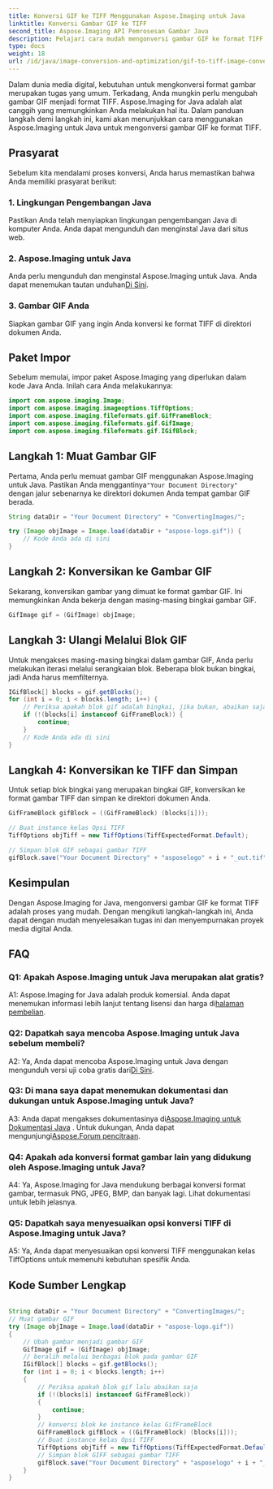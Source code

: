 ```yaml
---
title: Konversi GIF ke TIFF Menggunakan Aspose.Imaging untuk Java
linktitle: Konversi Gambar GIF ke TIFF
second_title: Aspose.Imaging API Pemrosesan Gambar Java
description: Pelajari cara mudah mengonversi gambar GIF ke format TIFF menggunakan Aspose.Imaging untuk Java. Panduan langkah demi langkah ini akan membantu Anda memulai dengan alat canggih ini.
type: docs
weight: 18
url: /id/java/image-conversion-and-optimization/gif-to-tiff-image-conversion/
---
```

Dalam dunia media digital, kebutuhan untuk mengkonversi format gambar merupakan tugas yang umum. Terkadang, Anda mungkin perlu mengubah gambar GIF menjadi format TIFF. Aspose.Imaging for Java adalah alat canggih yang memungkinkan Anda melakukan hal itu. Dalam panduan langkah demi langkah ini, kami akan menunjukkan cara menggunakan Aspose.Imaging untuk Java untuk mengonversi gambar GIF ke format TIFF.

## Prasyarat

Sebelum kita mendalami proses konversi, Anda harus memastikan bahwa Anda memiliki prasyarat berikut:

### 1. Lingkungan Pengembangan Java

Pastikan Anda telah menyiapkan lingkungan pengembangan Java di komputer Anda. Anda dapat mengunduh dan menginstal Java dari situs web.

### 2. Aspose.Imaging untuk Java

 Anda perlu mengunduh dan menginstal Aspose.Imaging untuk Java. Anda dapat menemukan tautan unduhan[Di Sini](https://releases.aspose.com/imaging/java/).

### 3. Gambar GIF Anda

Siapkan gambar GIF yang ingin Anda konversi ke format TIFF di direktori dokumen Anda.

## Paket Impor

Sebelum memulai, impor paket Aspose.Imaging yang diperlukan dalam kode Java Anda. Inilah cara Anda melakukannya:

```java
import com.aspose.imaging.Image;
import com.aspose.imaging.imageoptions.TiffOptions;
import com.aspose.imaging.fileformats.gif.GifFrameBlock;
import com.aspose.imaging.fileformats.gif.GifImage;
import com.aspose.imaging.fileformats.gif.IGifBlock;
```

## Langkah 1: Muat Gambar GIF

 Pertama, Anda perlu memuat gambar GIF menggunakan Aspose.Imaging untuk Java. Pastikan Anda menggantinya`"Your Document Directory"` dengan jalur sebenarnya ke direktori dokumen Anda tempat gambar GIF berada.

```java
String dataDir = "Your Document Directory" + "ConvertingImages/";

try (Image objImage = Image.load(dataDir + "aspose-logo.gif")) {
    // Kode Anda ada di sini
}
```

## Langkah 2: Konversikan ke Gambar GIF

Sekarang, konversikan gambar yang dimuat ke format gambar GIF. Ini memungkinkan Anda bekerja dengan masing-masing bingkai gambar GIF.

```java
GifImage gif = (GifImage) objImage;
```

## Langkah 3: Ulangi Melalui Blok GIF

Untuk mengakses masing-masing bingkai dalam gambar GIF, Anda perlu melakukan iterasi melalui serangkaian blok. Beberapa blok bukan bingkai, jadi Anda harus memfilternya.

```java
IGifBlock[] blocks = gif.getBlocks();
for (int i = 0; i < blocks.length; i++) {
    // Periksa apakah blok gif adalah bingkai, jika bukan, abaikan saja
    if (!(blocks[i] instanceof GifFrameBlock)) {
        continue;
    }
    // Kode Anda ada di sini
}
```

## Langkah 4: Konversikan ke TIFF dan Simpan

Untuk setiap blok bingkai yang merupakan bingkai GIF, konversikan ke format gambar TIFF dan simpan ke direktori dokumen Anda.

```java
GifFrameBlock gifBlock = ((GifFrameBlock) (blocks[i]));

// Buat instance kelas Opsi TIFF
TiffOptions objTiff = new TiffOptions(TiffExpectedFormat.Default);

// Simpan blok GIF sebagai gambar TIFF
gifBlock.save("Your Document Directory" + "asposelogo" + i + "_out.tif", objTiff);
```

## Kesimpulan

Dengan Aspose.Imaging for Java, mengonversi gambar GIF ke format TIFF adalah proses yang mudah. Dengan mengikuti langkah-langkah ini, Anda dapat dengan mudah menyelesaikan tugas ini dan menyempurnakan proyek media digital Anda.

## FAQ

### Q1: Apakah Aspose.Imaging untuk Java merupakan alat gratis?

 A1: Aspose.Imaging for Java adalah produk komersial. Anda dapat menemukan informasi lebih lanjut tentang lisensi dan harga di[halaman pembelian](https://purchase.aspose.com/buy).

### Q2: Dapatkah saya mencoba Aspose.Imaging untuk Java sebelum membeli?

 A2: Ya, Anda dapat mencoba Aspose.Imaging untuk Java dengan mengunduh versi uji coba gratis dari[Di Sini](https://releases.aspose.com/).

### Q3: Di mana saya dapat menemukan dokumentasi dan dukungan untuk Aspose.Imaging untuk Java?

 A3: Anda dapat mengakses dokumentasinya di[Aspose.Imaging untuk Dokumentasi Java](https://reference.aspose.com/imaging/java/) . Untuk dukungan, Anda dapat mengunjungi[Aspose.Forum pencitraan](https://forum.aspose.com/).

### Q4: Apakah ada konversi format gambar lain yang didukung oleh Aspose.Imaging untuk Java?

A4: Ya, Aspose.Imaging for Java mendukung berbagai konversi format gambar, termasuk PNG, JPEG, BMP, dan banyak lagi. Lihat dokumentasi untuk lebih jelasnya.

### Q5: Dapatkah saya menyesuaikan opsi konversi TIFF di Aspose.Imaging untuk Java?

A5: Ya, Anda dapat menyesuaikan opsi konversi TIFF menggunakan kelas TiffOptions untuk memenuhi kebutuhan spesifik Anda.



## Kode Sumber Lengkap
```java
		
String dataDir = "Your Document Directory" + "ConvertingImages/";
// Muat gambar GIF
try (Image objImage = Image.load(dataDir + "aspose-logo.gif"))
{
	// Ubah gambar menjadi gambar GIF
	GifImage gif = (GifImage) objImage;
	// beralih melalui berbagai blok pada gambar GIF
	IGifBlock[] blocks = gif.getBlocks();
	for (int i = 0; i < blocks.length; i++)
	{
		// Periksa apakah blok gif lalu abaikan saja
		if (!(blocks[i] instanceof GifFrameBlock))
		{
			continue;
		}
		// konversi blok ke instance kelas GifFrameBlock
		GifFrameBlock gifBlock = ((GifFrameBlock) (blocks[i]));
		// Buat instance kelas Opsi TIFF
		TiffOptions objTiff = new TiffOptions(TiffExpectedFormat.Default);
		// Simpan blok GIFF sebagai gambar TIFF
		gifBlock.save("Your Document Directory" + "asposelogo" + i + "_out.tif", objTiff);
	}
}
		
```